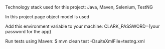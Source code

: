 Technology stack used for this project:
Java, Maven, Selenium, TestNG

In this project page object model is used


Add this environment variable to your machine:
CLARK_PASSWORD={your password for the app}


Run tests using Maven:
$ mvn clean test -DsuiteXmlFile=testng.xml